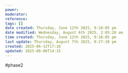 ```yaml
---
power: 
moderator: 
reference: 
tags: []
date created: Thursday, June 12th 2025, 9:18:05 pm
date modified: Wednesday, August 6th 2025, 2:05:20 am
time created: Thursday, June 12th 2025, 9:18:05 pm
last update: Thursday, August 7th 2025, 9:27:10 pm
created: 2025-06-12T17:18
updated: 2025-08-06T14:15
---
```

#phase2 
